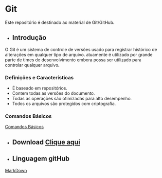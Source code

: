 # Git
Este repositório é destinado ao material de Git/GitHub.

* ## Introdução
O Git é um sistema de controle de versões usado para registrar histórico de alterações em qualquer tipo de arquivo. atuamente é utilizado por grande parte de times de desenvolvimento embora possa ser utilizado para controlar qualquer arquivo.

### Definições e Características
* É baseado em repositórios.
* Contem todas as versões do documento.
* Todas as operações são otimizadas para alto desempenho.
* Todos os arquivos são protegidos com criptografia.

### Comandos Básicos
[Comandos Básicos](Comandosbasicos.md) <br>


* ## Download [Clique aqui](https://git-scm.com/)

* ## Linguagem gitHub
[MarkDown](LinguagemMarkdown.md)
